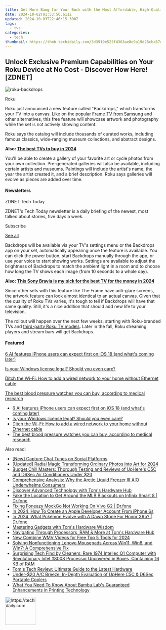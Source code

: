 ```yaml
---
title: Get More Bang for Your Buck with the Most Affordable, High-Quality Sony Bravia - Regularly Discounted Options Unveiled by ZDNET
date: 2024-10-02T01:53:56.611Z
updated: 2024-10-03T22:46:15.300Z
tags:
  - tvs
categories:
  - tech
thumbnail: https://thmb.techidaily.com/3d3919e525f4363ae8c9a19d25cba574e77e7ac0583b121f4d771b95a21f909e.jpg
---
```


## Unlock Exclusive Premium Capabilities on Your Roku Device at No Cost - Discover How Here![ZDNET]

![roku-backdrops](https://www.zdnet.com/a/img/resize/ab06e5d79937bcd994ea807e04aece8be4cc8f5c/2024/09/04/03fa9e7c-68b9-43c6-ba8d-3958f358f014/backdrops-lifestyle-person.jpg?auto=webp&width=1280)

Roku

Roku just announced a new feature called "Backdrops," which transforms your TV into a canvas. Like on the popular [Frame TV from Samsung](https://www.zdnet.com/home-and-office/home-entertainment/samsung-frame-tv-2024-vs-2023-comparing-the-key-differences/) and other alternatives, this free feature will showcase artwork and photography while the set is not actively showing content.

Roku says the catalog will include thousands of curated works, including famous classics, wide-ranging museum collections, and abstract designs.

**Also: [The best TVs to buy in 2024](https://www.zdnet.com/home-and-office/home-entertainment/best-tv/)**

You'll be able to create a gallery of your favorite art or cycle photos from your own collection. Pre-generated galleries will also be available, including certain artists and museums. Paintings will include the artist's name, the year the artist created it, and a brief description. Roku says galleries will evolve as pieces are added over time. 

#### Newsletters

ZDNET Tech Today

ZDNET's Tech Today newsletter is a daily briefing of the newest, most talked about stories, five days a week.

 Subscribe

[See all](https://www.zdnet.com/newsletters/)

Backdrops will be available via your TV's settings menu or the Backdrops app on your set, automatically appearing once the feature is available. You can click the power button, start Backdrops manually through the app, or use your voice to start showing works. Settings are available to adjust the brightness of Backdrops to match the ambient light in a room and to choose how long the TV shows each image (from 10 seconds to a whole day).

**Also: [This Sony Bravia is my pick for the best TV for the money in 2024](https://www.zdnet.com/home-and-office/home-entertainment/this-sony-bravia-is-my-pick-for-the-best-tv-for-the-money-in-2024-and-its-on-sale-for-labor-day/)**

Since other sets with this feature like The Frame have anti-glare screens, the artwork feature can look almost identical to an actual canvas. Given that the quality of Roku TVs varies, it's tough to tell if Backdrops will have that same quality. Still, it's a nice addition that should add new life to your television.

The rollout will happen over the next few weeks, starting with Roku-branded TVs and [third-party Roku TV models](https://www.zdnet.com/home-and-office/home-entertainment/best-roku-tvs/#link={). Later in the fall, Roku streaming players and stream bars will get Backdrops.

#### Featured

[6 AI features iPhone users can expect first on iOS 18 (and what's coming later)](https://www.zdnet.com/article/6-ai-features-iphone-users-can-expect-first-on-ios-18-and-whats-coming-later/ "6 AI features iPhone users can expect first on iOS 18 (and what's coming later)")

[Is your Windows license legal? Should you even care?](https://www.zdnet.com/article/is-your-windows-license-legal-should-you-even-care/ "Is your Windows license legal? Should you even care?")

[Ditch the Wi-Fi: How to add a wired network to your home without Ethernet cable](https://www.zdnet.com/article/ditch-the-wi-fi-how-to-add-a-wired-network-to-your-home-without-ethernet-cable/ "Ditch the Wi-Fi: How to add a wired network to your home without Ethernet cable")

[The best blood pressure watches you can buy, according to medical research](https://www.zdnet.com/article/best-blood-pressure-watch/ "The best blood pressure watches you can buy, according to medical research")

* [6 AI features iPhone users can expect first on iOS 18 (and what's coming later)](https://www.zdnet.com/article/6-ai-features-iphone-users-can-expect-first-on-ios-18-and-whats-coming-later/ "6 AI features iPhone users can expect first on iOS 18 (and what's coming later)")
* [Is your Windows license legal? Should you even care?](https://www.zdnet.com/article/is-your-windows-license-legal-should-you-even-care/ "Is your Windows license legal? Should you even care?")
* [Ditch the Wi-Fi: How to add a wired network to your home without Ethernet cable](https://www.zdnet.com/article/ditch-the-wi-fi-how-to-add-a-wired-network-to-your-home-without-ethernet-cable/ "Ditch the Wi-Fi: How to add a wired network to your home without Ethernet cable")
* [The best blood pressure watches you can buy, according to medical research](https://www.zdnet.com/article/best-blood-pressure-watch/ "The best blood pressure watches you can buy, according to medical research")

<ins class="adsbygoogle"
     style="display:block"
     data-ad-format="autorelaxed"
     data-ad-client="ca-pub-7571918770474297"
     data-ad-slot="1223367746"></ins>

<ins class="adsbygoogle"
     style="display:block"
     data-ad-client="ca-pub-7571918770474297"
     data-ad-slot="8358498916"
     data-ad-format="auto"
     data-full-width-responsive="true"></ins>

<span class="atpl-alsoreadstyle">Also read:</span>
<div><ul>
<li><a href="https://facebook-video-content.techidaily.com/new-capture-chat-tunes-on-social-platforms/"><u>[New] Capture Chat Tunes on Social Platforms</u></a></li>
<li><a href="https://fox-helps.techidaily.com/updated-radial-magic-transforming-ordinary-photos-into-art-for-2024/"><u>[Updated] Radial Magic Transforming Ordinary Photos Into Art for 2024</u></a></li>
<li><a href="https://hardware-tips.techidaily.com/budget-chill-masters-thorough-testing-and-reviews-of-upheres-c5c-and-d6sec-air-conditioners-under-20/"><u>Budget Chill Masters: Thorough Testing and Reviews of UpHere's C5C and D6Sec Air Conditioners Under $20</u></a></li>
<li><a href="https://hardware-tips.techidaily.com/comprehensive-analysis-why-the-arctic-liquid-freezer-iii-aio-underwhelms-consumers/"><u>Comprehensive Analysis: Why the Arctic Liquid Freezer III AIO Underwhelms Consumers</u></a></li>
<li><a href="https://hardware-tips.techidaily.com/discover-advanced-technology-with-toms-hardware-hub/"><u>Discover Advanced Technology with Tom's Hardware Hub</u></a></li>
<li><a href="https://fake-location.techidaily.com/fake-the-location-to-get-around-the-mlb-blackouts-on-infinix-smart-8-drfone-by-drfone-virtual-android/"><u>Fake the Location to Get Around the MLB Blackouts on Infinix Smart 8 | Dr.fone</u></a></li>
<li><a href="https://fake-location.techidaily.com/fixing-foneazy-mockgo-not-working-on-vivo-g2-drfone-by-drfone-virtual-android/"><u>Fixing Foneazy MockGo Not Working On Vivo G2 | Dr.fone</u></a></li>
<li><a href="https://apple-account.techidaily.com/in-2024-how-to-create-an-apple-developer-account-from-iphone-6s-by-drfone-ios/"><u>In 2024, How To Create an Apple Developer Account From iPhone 6s</u></a></li>
<li><a href="https://pokemon-go-android.techidaily.com/in-2024-what-pokemon-evolve-with-a-dawn-stone-for-honor-x9b-drfone-by-drfone-virtual-android/"><u>In 2024, What Pokémon Evolve with A Dawn Stone For Honor X9b? | Dr.fone</u></a></li>
<li><a href="https://hardware-tips.techidaily.com/mastering-gadgets-with-toms-hardware-wisdom/"><u>Mastering Gadgets with Tom's Hardware Wisdom</u></a></li>
<li><a href="https://hardware-tips.techidaily.com/navigating-through-processors-ram-and-more-at-toms-hardware-hub/"><u>Navigating Through Processors, RAM & More at Tom's Hardware Hub</u></a></li>
<li><a href="https://ai-video-apps.techidaily.com/new-combine-wmv-videos-for-free-top-5-tools-for-2024/"><u>New Combine WMV Videos for Free Top 5 Tools for 2024</u></a></li>
<li><a href="https://win-howtos.techidaily.com/solving-nonfunctioning-lenovo-mousepads-across-win11-win8-and-win7-a-comprehensive-fix/"><u>Solving Nonfunctioning Lenovo Mousepads Across Win11, Win8, and Win7: A Comprehensive Fix</u></a></li>
<li><a href="https://eaxpv-info.techidaily.com/surprising-tech-find-by-cleaners-rare-1974-intellec-q1-computer-with-revolutionary-intel-8008-processor-uncovered-in-boxes-containing-16-kb-of-ram/"><u>Surprising Tech Find by Cleaners: Rare 1974 Intellec Q1 Computer with Revolutionary Intel #8008 Processor Uncovered in Boxes, Containing 16 KB of RAM</u></a></li>
<li><a href="https://hardware-tips.techidaily.com/toms-tech-review-ultimate-guide-to-the-latest-hardware/"><u>Tom's Tech Review: Ultimate Guide to the Latest Hardware</u></a></li>
<li><a href="https://hardware-tips.techidaily.com/under-20-ac-breeze-in-depth-evaluation-of-uphere-c5c-and-d6sec-portable-coolers/"><u>Under-$20 A/C Breeze: In-Depth Evaluation of UpHere C5C & D6Sec Portable Coolers</u></a></li>
<li><a href="https://hardware-tips.techidaily.com/what-you-need-to-know-about-bambu-labs-guaranteed-enhancements-in-printing-technology/"><u>What You Need To Know About Bambu Lab's Guaranteed Enhancements in Printing Technology</u></a></li>
</ul></div>

<!-- affiliate ads begin -->
<a href="https://bluettius.sjv.io/c/5597632/2148619/17108" target="_top" id="2148619">
  <img src="//a.impactradius-go.com/display-ad/17108-2148619" border="0" alt="https://techidaily.com" width="100" height="90"/>
</a>
<img height="0" width="0" src="https://bluettius.sjv.io/i/5597632/2148619/17108" style="position:absolute;visibility:hidden;" border="0" />
<!-- affiliate ads end -->

